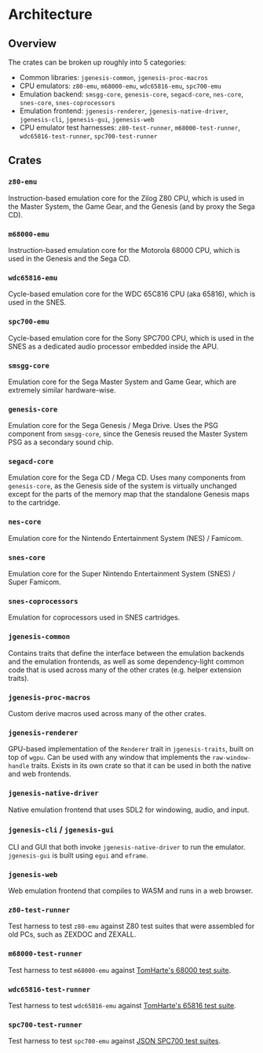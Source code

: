 # Architecture

## Overview

The crates can be broken up roughly into 5 categories:

* Common libraries: `jgenesis-common`, `jgenesis-proc-macros`
* CPU emulators: `z80-emu`, `m68000-emu`, `wdc65816-emu`, `spc700-emu`
* Emulation backend: `smsgg-core`, `genesis-core`, `segacd-core`, `nes-core`, `snes-core`, `snes-coprocessors`
* Emulation frontend: `jgenesis-renderer`, `jgenesis-native-driver`, `jgenesis-cli`, `jgenesis-gui`, `jgenesis-web`
* CPU emulator test harnesses: `z80-test-runner`, `m68000-test-runner`, `wdc65816-test-runner`, `spc700-test-runner`

## Crates

### `z80-emu`

Instruction-based emulation core for the Zilog Z80 CPU, which is used in the Master System, the Game Gear, and the Genesis (and by proxy the Sega CD).

### `m68000-emu`

Instruction-based emulation core for the Motorola 68000 CPU, which is used in the Genesis and the Sega CD.

### `wdc65816-emu`

Cycle-based emulation core for the WDC 65C816 CPU (aka 65816), which is used in the SNES.

### `spc700-emu`

Cycle-based emulation core for the Sony SPC700 CPU, which is used in the SNES as a dedicated audio processor embedded inside the APU.

### `smsgg-core`

Emulation core for the Sega Master System and Game Gear, which are extremely similar hardware-wise.

### `genesis-core`

Emulation core for the Sega Genesis / Mega Drive. Uses the PSG component from `smsgg-core`, since the Genesis reused the Master System PSG as a secondary sound chip.

### `segacd-core`

Emulation core for the Sega CD / Mega CD. Uses many components from `genesis-core`, as the Genesis side of the system is virtually unchanged except for the parts of the memory map that the standalone Genesis maps to the cartridge.

### `nes-core`

Emulation core for the Nintendo Entertainment System (NES) / Famicom.

### `snes-core`

Emulation core for the Super Nintendo Entertainment System (SNES) / Super Famicom.

### `snes-coprocessors`

Emulation for coprocessors used in SNES cartridges.

### `jgenesis-common`

Contains traits that define the interface between the emulation backends and the emulation frontends, as well as some dependency-light common code that is used across many of the other crates (e.g. helper extension traits).

### `jgenesis-proc-macros`

Custom derive macros used across many of the other crates.

### `jgenesis-renderer`

GPU-based implementation of the `Renderer` trait in `jgenesis-traits`, built on top of `wgpu`. Can be used with any window that implements the `raw-window-handle` traits. Exists in its own crate so that it can be used in both the native and web frontends.

### `jgenesis-native-driver`

Native emulation frontend that uses SDL2 for windowing, audio, and input.

### `jgenesis-cli` / `jgenesis-gui`

CLI and GUI that both invoke `jgenesis-native-driver` to run the emulator. `jgenesis-gui` is built using `egui` and `eframe`.

### `jgenesis-web`

Web emulation frontend that compiles to WASM and runs in a web browser.

### `z80-test-runner`

Test harness to test `z80-emu` against Z80 test suites that were assembled for old PCs, such as ZEXDOC and ZEXALL.

### `m68000-test-runner`

Test harness to test `m68000-emu` against [TomHarte's 68000 test suite](https://github.com/TomHarte/ProcessorTests/tree/main/680x0/68000/v1).

### `wdc65816-test-runner`

Test harness to test `wdc65816-emu` against [TomHarte's 65816 test suite](https://github.com/TomHarte/ProcessorTests/tree/main/65816).

### `spc700-test-runner`

Test harness to test `spc700-emu` against [JSON SPC700 test suites](https://github.com/TomHarte/ProcessorTests/tree/main/spc700).
